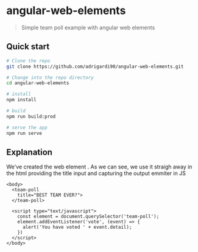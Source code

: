 # angular-web-elements

> Simple team poll example with angular web elements

## Quick start

```bash
# Clone the repo
git clone https://github.com/adrigardi90/angular-web-elements.git

# Change into the repo directory
cd angular-web-elements

# install
npm install

# build
npm run build:prod

# serve the app
npm run serve

```

## Explanation

We've created the web element <team-poll></team-poll> . As we can see, we use it straigh away in the html providing the title input and capturing the output emmiter in JS

```
<body>
  <team-poll
    title="BEST TEAM EVER?">
  </team-poll>

  <script type="text/javascript">
    const element = document.querySelector('team-poll');
    element.addEventListener('vote', (event) => {
      alert('You have voted ' + event.detail);
    })
  </script>
</body>

```

